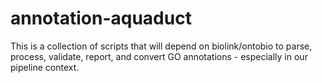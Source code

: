 # annotation-aquaduct
This is a collection of scripts that will depend on biolink/ontobio to parse, process, validate, report, and convert GO annotations - especially in our pipeline context.
